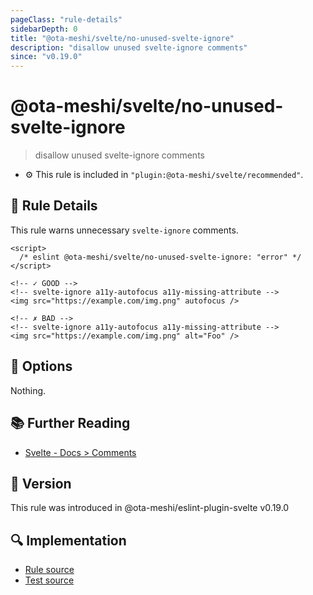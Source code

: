 ```yaml
---
pageClass: "rule-details"
sidebarDepth: 0
title: "@ota-meshi/svelte/no-unused-svelte-ignore"
description: "disallow unused svelte-ignore comments"
since: "v0.19.0"
---
```


# @ota-meshi/svelte/no-unused-svelte-ignore

> disallow unused svelte-ignore comments

- :gear: This rule is included in `"plugin:@ota-meshi/svelte/recommended"`.

## :book: Rule Details

This rule warns unnecessary `svelte-ignore` comments.

<ESLintCodeBlock>

<!--eslint-skip-->

```svelte
<script>
  /* eslint @ota-meshi/svelte/no-unused-svelte-ignore: "error" */
</script>

<!-- ✓ GOOD -->
<!-- svelte-ignore a11y-autofocus a11y-missing-attribute -->
<img src="https://example.com/img.png" autofocus />

<!-- ✗ BAD -->
<!-- svelte-ignore a11y-autofocus a11y-missing-attribute -->
<img src="https://example.com/img.png" alt="Foo" />
```

</ESLintCodeBlock>

## :wrench: Options

Nothing.

## :books: Further Reading

- [Svelte - Docs > Comments](https://svelte.dev/docs#template-syntax-comments)

## :rocket: Version

This rule was introduced in @ota-meshi/eslint-plugin-svelte v0.19.0

## :mag: Implementation

- [Rule source](https://github.com/ota-meshi/eslint-plugin-svelte/blob/main/src/rules/no-unused-svelte-ignore.ts)
- [Test source](https://github.com/ota-meshi/eslint-plugin-svelte/blob/main/tests/src/rules/no-unused-svelte-ignore.ts)
